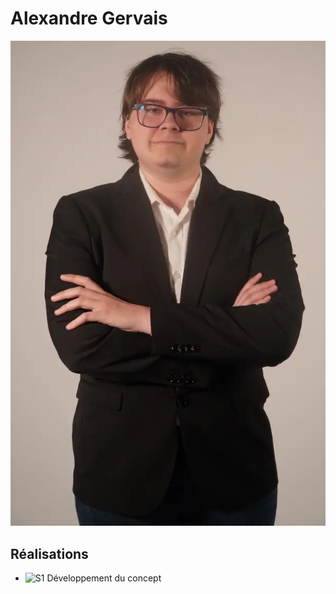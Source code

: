 # Alexandre Gervais

 ![Alexandre_Gervais](../img/alexandreGervais.webp)

 ## Réalisations

 <!-- Une image par semaine de la réalisation dont tu es le plus fier avec une légende -->

* ![S1 Développement du concept](https://fakeimg.pl/400x400?text=Concept)
